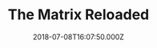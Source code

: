 ---
title: "The Matrix Reloaded"
year: 2003
date: 2018-07-08T16:07:50.000Z
permalink: /almanac/movies/2018-07-08-the-matrix-reloaded/index.html
rating: 3
tmdbid: 604
---